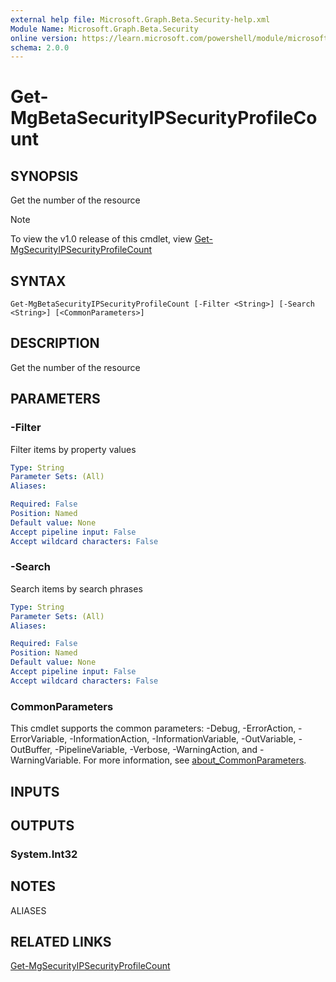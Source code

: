 ```yaml
---
external help file: Microsoft.Graph.Beta.Security-help.xml
Module Name: Microsoft.Graph.Beta.Security
online version: https://learn.microsoft.com/powershell/module/microsoft.graph.beta.security/get-mgbetasecurityipsecurityprofilecount
schema: 2.0.0
---
```


# Get-MgBetaSecurityIPSecurityProfileCount

## SYNOPSIS
Get the number of the resource

> [!NOTE]
> To view the v1.0 release of this cmdlet, view [Get-MgSecurityIPSecurityProfileCount](/powershell/module/Microsoft.Graph.Security/Get-MgSecurityIPSecurityProfileCount?view=graph-powershell-v1.0)

## SYNTAX

```
Get-MgBetaSecurityIPSecurityProfileCount [-Filter <String>] [-Search <String>] [<CommonParameters>]
```

## DESCRIPTION
Get the number of the resource

## PARAMETERS

### -Filter
Filter items by property values

```yaml
Type: String
Parameter Sets: (All)
Aliases:

Required: False
Position: Named
Default value: None
Accept pipeline input: False
Accept wildcard characters: False
```

### -Search
Search items by search phrases

```yaml
Type: String
Parameter Sets: (All)
Aliases:

Required: False
Position: Named
Default value: None
Accept pipeline input: False
Accept wildcard characters: False
```

### CommonParameters
This cmdlet supports the common parameters: -Debug, -ErrorAction, -ErrorVariable, -InformationAction, -InformationVariable, -OutVariable, -OutBuffer, -PipelineVariable, -Verbose, -WarningAction, and -WarningVariable. For more information, see [about_CommonParameters](http://go.microsoft.com/fwlink/?LinkID=113216).

## INPUTS

## OUTPUTS

### System.Int32
## NOTES

ALIASES

## RELATED LINKS
[Get-MgSecurityIPSecurityProfileCount](/powershell/module/Microsoft.Graph.Security/Get-MgSecurityIPSecurityProfileCount?view=graph-powershell-v1.0)


